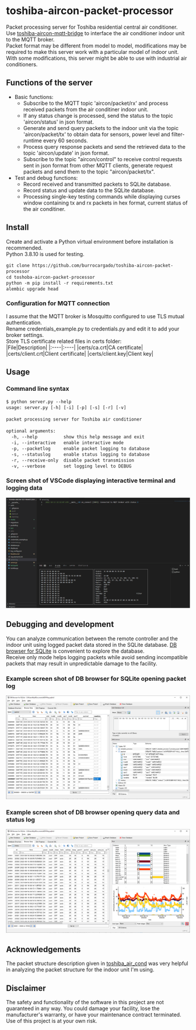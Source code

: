
# toshiba-aircon-packet-processor

Packet processing server for Toshiba residential central air conditioner.  
Use [toshiba-aircon-mqtt-bridge](https://github.com/burrocargado/toshiba-aircon-mqtt-bridge) to interface the air conditioner indoor unit to the MQTT broker.  
Packet format may be different from model to model, modifications may be required to make this server work with a particular model of indoor unit.  
With some modifications, this server might be able to use with industrial air conditioners.

## Functions of the server

- Basic functions:
  - Subscribe to the MQTT topic 'aircon/packet/rx' and process received packets from the air conditiner indoor unit.
  - If any status change is processed, send the status to the topic 'aircon/status' in json format.
  - Generate and send query packets to the indoor unit via the topic 'aircon/packet/tx' to obtain data for sensors, power level and filter-runtime every 60 seconds.
  - Process query response packets and send the retrieved data to the topic 'aircon/update' in json format.
  - Subscribe to the topic "aircon/control" to receive control requests sent in json format from other MQTT clients, generate request packets and send them to the topic "aircon/packet/tx".
- Test and debug functions:
  - Record received and transmitted packets to SQLite database.
  - Record status and update data to the SQLite database.
  - Processing single-key testing commands while displaying curses window containing tx and rx packets in hex format, current status of the air conditiner.

## Install

Create and activate a Python virtual environment before installation is recommended.  
Python 3.8.10 is used for testing.

```shell
git clone https://github.com/burrocargado/toshiba-aircon-packet-processor
cd toshoba-aircon-packet-processor
python -m pip install -r requirements.txt
alembic upgrade head 
```

### Configuration for MQTT connection

I assume that the MQTT broker is Mosquitto configured to use TLS mutual authentication.  
Rename credentials_example.py to credentials.py and edit it to add your broker settings.  
Store TLS certificate related files in certs folder:  
|File|Description|
|:----|:----|
|certs/ca.crt|CA certificate|
|certs/client.crt|Client certificate|
|certs/client.key|Client key|

## Usage

### Command line syntax

```shell
$ python server.py --help
usage: server.py [-h] [-i] [-p] [-s] [-r] [-v]

packet processing server for Toshiba air conditioner

optional arguments:
  -h, --help          show this help message and exit
  -i, --interactive   enable interactive mode
  -p, --packetlog     enable packet logging to database
  -s, --statuslog     enable status logging to database
  -r, --receive-only  disable packet transmission
  -v, --verbose       set logging level to DEBUG
```

### Screen shot of VSCode displaying interactive terminal and logging data

![status log example](media/vscode_capture.gif)

## Debugging and development

You can analyze communication between the remote controller and the indoor unit using logged packet data stored in the SQLite database. [DB browser for SQLite](https://sqlitebrowser.org/) is convenient to explore the database.  
Receive only mode helps logging packets while avoid sending incompatible packets that may result in unpredictable damage to the facility.

### Example screen shot of DB browser for SQLite opening packet log

![packet log example](media/packet_log.png)

### Example screen shot of DB browser opening query data and status log

![status log example](media/status_log.png)

## Acknowledgements

The packet structure description given in [toshiba_air_cond](https://github.com/issalig/toshiba_air_cond) was very helpful in analyzing the packet structure for the indoor unit I'm using.

## Disclaimer

The safety and functionality of the software in this project are not guaranteed in any way. You could damage your facility, lose the manufacturer's warranty, or have your maintenance contract terminated. Use of this project is at your own risk.
